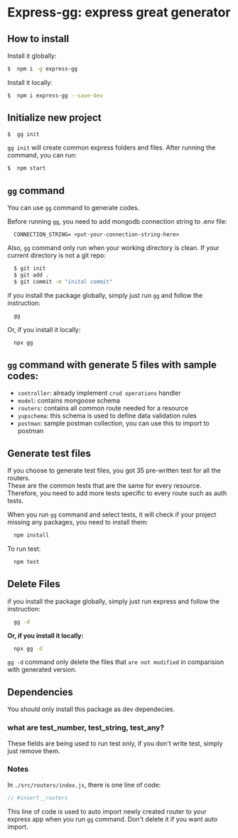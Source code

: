 # Express-gg: express great generator

## How to install

Install it globally:

```bash
$  npm i -g express-gg
```

Install it locally:

```bash
$  npm i express-gg --save-dev
```

## Initialize new project

```bash
$  gg init
```

`gg init` will create common express folders and files. After running the command, you can run:

```bash
$  npm start
```

## `gg` command

You can use `gg` command to generate codes.

Before running `gg`, you need to add mongodb connection string to .env file:

```
  CONNECTION_STRING= <put-your-connection-string-here>
```

Also, `gg` command only run when your working directory is clean. If your current directory is not a git repo:

```bash
  $ git init
  $ git add .
  $ git commit -m "inital commit"
```

if you install the package globally, simply just run `gg` and follow the instruction:

```bash
  gg
```

Or, if you install it locally:

```bash
  npx gg
```

## `gg` command with generate 5 files with sample codes:

- `controller`: already implement `crud operations` handler
- `model`: contains mongoose schema
- `routers`: contains all common route needed for a resource
- `yupschema`: this schema is used to define data validation rules
- `postman`: sample postman collection, you can use this to import to postman

## Generate test files

If you choose to generate test files, you got 35 pre-written test for all the routers.  
These are the common tests that are the same for every resource.  
Therefore, you need to add more tests specific to every route such as auth tests.

When you run `gg` command and select tests, it will check if your project missing any packages, you need to install them:

```bash
  npm install
```

To run test:

```bash
  npm test
```

## Delete Files

if you install the package globally, simply just run express and follow the instruction:

```bash
  gg -d
```

**Or, if you install it locally:**

```bash
  npx gg -d
```

`gg -d` command only delete the files that `are not modified` in comparision with generated version.

## Dependencies

You should only install this package as dev dependecies.

### what are test_number, test_string, test_any?

These fields are being used to run test only, if you don't write test, simply just remove them.

### Notes

In `./src/routers/index.js`, there is one line of code:

```javascript
// #insert__routers
```

This line of code is used to auto import newly created router to your express app when you run `gg` command.
Don't delete it if you want auto import.
